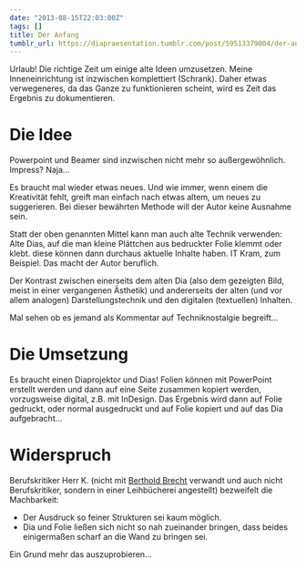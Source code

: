 ```yaml
---
date: "2013-08-15T22:03:00Z"
tags: []
title: Der Anfang
tumblr_url: https://diapraesentation.tumblr.com/post/59513379004/der-anfang
---
```

Urlaub! Die richtige Zeit um einige alte Ideen umzusetzen. Meine Inneneinrichtung ist inzwischen komplettiert (Schrank). Daher etwas verwegeneres, da das Ganze zu funktionieren scheint, wird es Zeit das Ergebnis zu dokumentieren.

# Die Idee

Powerpoint und Beamer sind inzwischen nicht mehr so außergewöhnlich. Impress? Naja…

Es braucht mal wieder etwas neues. Und wie immer, wenn einem die Kreativität fehlt, greift man einfach nach etwas altem, um neues zu suggerieren. Bei dieser bewährten Methode will der Autor keine Ausnahme sein.

Statt der oben genannten Mittel kann man auch alte Technik verwenden: Alte Dias, auf die man kleine Plättchen aus bedruckter Folie klemmt oder klebt. diese können dann durchaus aktuelle Inhalte haben. IT Kram, zum Beispiel. Das macht der Autor beruflich.

Der Kontrast zwischen einerseits dem alten Dia (also dem gezeigten Bild, meist in einer vergangenen Ästhetik) und andererseits der alten (und vor allem analogen) Darstellungstechnik und den digitalen (textuellen) Inhalten.

Mal sehen ob es jemand als Kommentar auf Techniknostalgie begreift…

# Die Umsetzung

Es braucht einen Diaprojektor und Dias! Folien können mit PowerPoint erstellt werden und dann auf eine Seite zusammen kopiert werden, vorzugsweise digital, z.B. mit InDesign. Das Ergebnis wird dann auf Folie gedruckt, oder normal ausgedruckt und auf Folie kopiert und auf das Dia aufgebracht…

# Widerspruch

Berufskritiker Herr K. (nicht mit [Berthold Brecht](http://de.wikipedia.org/wiki/Geschichten_vom_Herrn_Keuner "Herr K.") verwandt und auch nicht Berufskritiker, sondern in einer Leihbücherei angestellt) bezweifelt die Machbarkeit:

- Der Ausdruck so feiner Strukturen sei kaum möglich.
- Dia und Folie ließen sich nicht so nah zueinander bringen, dass beides einigermaßen scharf an die Wand zu bringen sei.

Ein Grund mehr das auszuprobieren…

